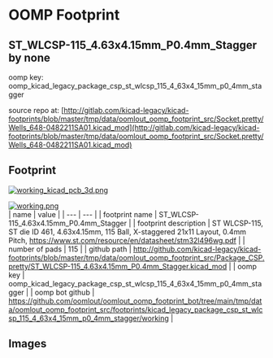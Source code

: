 # OOMP Footprint  
## ST_WLCSP-115_4.63x4.15mm_P0.4mm_Stagger  by none  
  
oomp key: oomp_kicad_legacy_package_csp_st_wlcsp_115_4_63x4_15mm_p0_4mm_stagger  
  
source repo at: [http://gitlab.com/kicad-legacy/kicad-footprints/blob/master/tmp/data/oomlout_oomp_footprint_src/Socket.pretty/Wells_648-0482211SA01.kicad_mod](http://gitlab.com/kicad-legacy/kicad-footprints/blob/master/tmp/data/oomlout_oomp_footprint_src/Socket.pretty/Wells_648-0482211SA01.kicad_mod)  
## Footprint  
  
[![working_kicad_pcb_3d.png](working_kicad_pcb_3d_600.png)](working_kicad_pcb_3d.png)  
  
[![working.png](working_600.png)](working.png)  
| name | value | 
| --- | --- | 
| footprint name | ST_WLCSP-115_4.63x4.15mm_P0.4mm_Stagger | 
| footprint description | ST WLCSP-115, ST die ID 461, 4.63x4.15mm, 115 Ball, X-staggered 21x11 Layout, 0.4mm Pitch, https://www.st.com/resource/en/datasheet/stm32l496wg.pdf | 
| number of pads | 115 | 
| github path | http://github.com/kicad-legacy/kicad-footprints/blob/master/tmp/data/oomlout_oomp_footprint_src/Package_CSP.pretty/ST_WLCSP-115_4.63x4.15mm_P0.4mm_Stagger.kicad_mod | 
| oomp key | oomp_kicad_legacy_package_csp_st_wlcsp_115_4_63x4_15mm_p0_4mm_stagger | 
| oomp bot github | https://github.com/oomlout/oomlout_oomp_footprint_bot/tree/main/tmp/data/oomlout_oomp_footprint_src/footprints/kicad_legacy_package_csp_st_wlcsp_115_4_63x4_15mm_p0_4mm_stagger/working | 
## Images  
